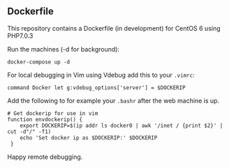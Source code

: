 ## Dockerfile

This repository contains a Dockerfile (in development) for CentOS 6 using PHP7.0.3

Run the machines (-d for background):
    
    docker-compose up -d
    
For local debugging in Vim using Vdebug add this to your `.vimrc`:

    command Docker let g:vdebug_options['server'] = $DOCKERIP

Add the following to for example your `.bashr` after the web machine is up.
    
    # Get dockerip for use in vim
    function envdockerip() {
        export DOCKERIP=$(ip addr ls docker0 | awk '/inet / {print $2}' | cut -d"/" -f1)
        echo 'Set docker ip as $DOCKERIP:' $DOCKERIP
     }

Happy remote debugging.
